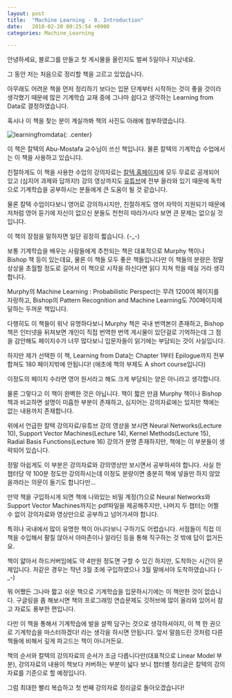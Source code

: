 ```yaml
---
layout: post
title:  "Machine Learning - 0. Introduction"
date:   2018-02-20 00:25:54 +0900
categories: Machine_Learning

---
```


안녕하세요, 블로그를 만들고 첫 게시물을 올린지도 벌써 5일이나 지났네요.

그 동안 저는 처음으로 정리할 책을 고르고 있었습니다.

아무래도 어려운 책을 먼저 정리하기 보다는 입문 단계부터 시작하는 것이 좋을 것이라 생각했기 때문에 많은 기계학습 교재 중에 그나마 쉽다고 생각하는 Learning from Data로 결정하였습니다.

혹시나 이 책을 찾는 분이 계실까봐 책의 사진도 아래에 첨부하였습니다.





![learningfromdata](https://user-images.githubusercontent.com/35926730/36386209-58125072-15d8-11e8-962c-58a0d3acaf53.jpg){: .center}


이 책은 칼텍의 Abu-Mostafa 교수님이 쓰신 책입니다. 물론 칼텍의 기계학습 수업에서는 이 책을 사용하고 있습니다.

친절하게도 이 책을 사용한 수업의 강의자료는 [칼텍 홈페이지](https://work.caltech.edu/textbook.html)에 모두 무료로 공개되어 있고 (심지어 과제와 답까지!) 강의 영상까지도 [유튜브](https://www.youtube.com/watch?v=mbyG85GZ0PI&list=PLD63A284B7615313A)에 전부 올라와 있기 때문에 독학으로 기계학습을 공부하시는 분들에게 큰 도움이 될 것 같습니다.

물론 칼텍 수업이다보니 영어로 강의하시지만, 친절하게도 영어 자막이 지원되기 때문에 저처럼 영어 듣기에 자신이 없으신 분들도 천천히 따라가시다 보면 큰 문제는 없으실 것입니다.

이 책의 장점을 말하자면 일단 굉장히 짧습니다. (-_-)

보통 기계학습을 배우는 사람들에게 추천되는 책은 대표적으로 Murphy 책이나 Bishop 책 등이 있는데요, 물론 이 책들 모두 좋은 책들입니다만 이 책들의 분량은 정말 상상을 초월할 정도로 길어서 이 책으로 시작을 하신다면 읽다 지쳐 학을 떼실 거라 생각합니다.

Murphy의 Machine Learning : Probabilistic Perspect는 무려 1200여 페이지를 자랑하고, Bishop의 Pattern Recognition and Machine Learning도 700페이지에 달하는 두꺼운 책입니다.

다행히도 이 책들이 워낙 유명하다보니 Murphy 책은 국내 번역본이 존재하고, Bishop 책은 인터넷을 뒤져보면 개인이 직접 번역한 번역 게시물이 있던걸로 기억하는데 그 점을 감안해도 페이지수가 너무 많다보니 입문자들이 읽기에는 부담되는 것이 사실입니다.

하지만 제가 선택한 이 책, Learning from Data는 Chapter 1부터 Epilogue까지 전부 합쳐도 180 페이지밖에 안됩니다! (애초에 책의 부제도 A short course입니다)

이정도의 페이지 수라면 영어 원서라고 해도 크게 부담되는 양은 아니라고 생각합니다.

물론 그렇다고 이 책이 완벽한 것은 아닙니다. 책이 짧은 만큼 Murphy 책이나 Bishop 책과 비교하면 설명이 미흡한 부분이 존재하고, 심지어는 강의자료에는 있지만 책에는 없는 내용까지 존재합니다.

위에서 언급한 칼텍 강의자료/유튜브 강의 영상을 보시면 Neural Networks(Lecture 10), Support Vector Machines(Lecture 14), Kernel Methods(Lecture 15), Radial Basis Functions(Lecture 16) 강의가 분명 존재하지만, 책에는 이 부분들이 생략되어 있습니다.

정말 아쉽게도 이 부분은 강의자료와 강의영상만 보시면서 공부하셔야 합니다. 사실 한 챕터당 약 100분 정도만 강의하시는데 이정도 분량이면 충분히 책에 넣을만 하지 않았을까라는 의문이 들기도 합니다만...

만약 책을 구입하시게 되면 책에 나와있는 비밀 계정(?)으로 Neural Networks와 Support Vector Machines까지는 pdf파일을 제공해주지만, 나머지 두 챕터는 어쩔 수 없이 강의자료와 영상만으로 공부하고 넘어가셔야 합니다.

특히나 국내에서 많이 유명한 책이 아니다보니 구하기도 어렵습니다. 서점들이 직접 이 책을 수입해서 팔질 않아서 아마존이나 알라딘 등을 통해 직구하는 것 밖에 답이 없거든요.

책이 얇아서 하드커버임에도 약 4만원 정도면 구할 수 있긴 하지만, 도착하는 시간이 문제입니다. 저같은 경우는 작년 3월 초에 구입하였으나 3월 말에서야 도착하였습니다 (-_-)

뭐 어쨌든 그나마 짧고 쉬운 책으로 기계학습을 입문하시기에는 이 책만한 것이 없습니다. 구글링을 좀 해보시면 책의 프로그래밍 연습문제도 깃허브에 많이 올라와 있어서 참고 자료도 풍부한 편입니다.

다만 이 책을 통해서 기계학습에 발을 살짝 담구는 것으로 생각하셔야지, 이 책 한 권으로 기계학습을 마스터하겠다! 라는 생각을 하시면 안됩니다. 앞서 말씀드린 것처럼 다른 책들에 비해서 깊게 파고드는 책이 아니거든요.

책의 순서와 칼텍의 강의자료의 순서가 조금 다릅니다만(대표적으로 Linear Model 부분), 강의자료의 내용이 책보다 커버하는 부분이 넓다 보니 챕터별 정리글은 칼텍의 강의자료를 기준으로 할 예정입니다.

그럼 최대한 빨리 복습하고 첫 번째 강의자료 정리글로 돌아오겠습니다!